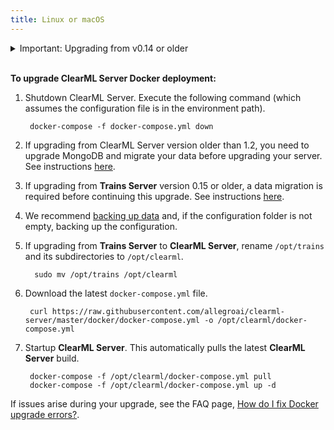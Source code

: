 ```yaml
---
title: Linux or macOS
---
```


<details className="cml-expansion-panel info">
<summary className="cml-expansion-panel-summary">Important: Upgrading from v0.14 or older</summary>
<div class="cml-expansion-panel-content">
  

   For Linux only, if upgrading from <strong>Trains Server</strong> v0.14 or older, configure the <strong>ClearML Agent Services</strong>.

   * If ``CLEARML_HOST_IP`` is not provided, then **ClearML Agent Services** uses the external public address of the **ClearML Server**.
   * If ``CLEARML_AGENT_GIT_USER`` / ``CLEARML_AGENT_GIT_PASS`` are not provided, then **ClearML Agent Services** can't access any private repositories for running service tasks.


       export CLEARML_HOST_IP=server_host_ip_here
       export CLEARML_AGENT_GIT_USER=git_username_here
       export CLEARML_AGENT_GIT_PASS=git_password_here
       

:::note
For backwards compatibility, the environment variables ``TRAINS_HOST_IP``, ``TRAINS_AGENT_GIT_USER``, and ``TRAINS_AGENT_GIT_PASS`` are supported.          
:::
    
</div>
</details>
   
<br/>

**To upgrade ClearML Server Docker deployment:**

1. Shutdown ClearML Server. Execute the following command (which assumes the configuration file is in the environment path).
 
        docker-compose -f docker-compose.yml down
        
1. If upgrading from ClearML Server version older than 1.2, you need to upgrade MongoDB and migrate your data before upgrading your server. See instructions [here](clearml_server_mongo44_migration.md). 
   
1. If upgrading from **Trains Server** version 0.15 or older, a data migration is required before continuing this upgrade. See instructions [here](clearml_server_es7_migration.md).

1. We recommend [backing up data](clearml_server_linux_mac.md#backing-up-and-restoring-data-and-configuration) and, if the configuration folder is 
   not empty, backing up the configuration.

1. If upgrading from **Trains Server** to **ClearML Server**, rename `/opt/trains` and its subdirectories to `/opt/clearml`.

         sudo mv /opt/trains /opt/clearml

1. Download the latest `docker-compose.yml` file.

        curl https://raw.githubusercontent.com/allegroai/clearml-server/master/docker/docker-compose.yml -o /opt/clearml/docker-compose.yml

1. Startup **ClearML Server**. This automatically pulls the latest **ClearML Server** build.
        
        docker-compose -f /opt/clearml/docker-compose.yml pull
        docker-compose -f /opt/clearml/docker-compose.yml up -d

If issues arise during your upgrade, see the FAQ page, [How do I fix Docker upgrade errors?](../faq.md#common-docker-upgrade-errors).
